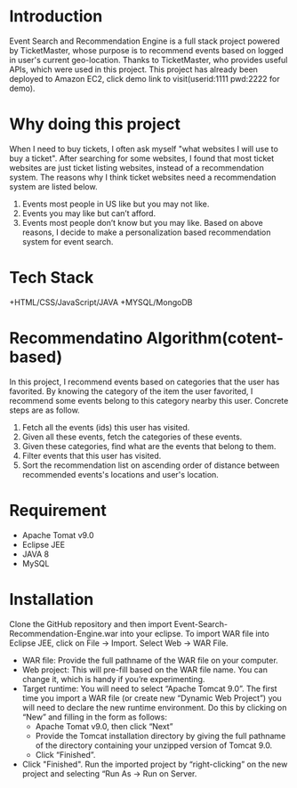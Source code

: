 # Introduction
Event Search and Recommendation Engine is a full stack project powered by TicketMaster, whose purpose is to recommend events based on logged in user's current geo-location. Thanks to TicketMaster, who provides useful APIs, which were used in this project. This project has already been deployed to Amazon EC2, click demo link to visit(userid:1111 pwd:2222 for demo).

# Why doing this project
When I need to buy tickets, I often ask myself "what websites I will use to buy a ticket". After searching for some websites, I found that most ticket websites are just ticket listing websites, instead of a recommendation system. The reasons why I think ticket websites need a recommendation system are listed below.

1. Events most people in US like but you may not like.
2. Events you may like but can’t afford.
3. Events most people don’t know but you may like.
Based on above reasons, I decide to make a personalization based recommendation system for event search.

# Tech Stack
+HTML/CSS/JavaScript/JAVA
+MYSQL/MongoDB

# Recommendatino Algorithm(cotent-based)
In this project, I recommend events based on categories that the user has favorited. By knowing the category of the item the user favorited, I recommend some events belong to this category nearby this user. Concrete steps are as follow.
1. Fetch all the events (ids) this user has visited.
2. Given all these events, fetch the categories of these events.
3. Given these categories, find what are the events that belong to them.
4. Filter events that this user has visited.
5. Sort the recommendation list on ascending order of distance between recommended events's locations and user's location.

# Requirement 
+ Apache Tomat v9.0
+ Eclipse JEE
+ JAVA 8
+ MySQL

# Installation
Clone the GitHub repository and then import Event-Search-Recommendation-Engine.war into your eclipse.
To import WAR file into Eclipse JEE, click on File -> Import. Select Web -> WAR File.
+ WAR file: Provide the full pathname of the WAR file on your computer.
+ Web project: This will pre-fill based on the WAR file name. You can change it, which is handy if you’re experimenting.
+ Target runtime: You will need to select “Apache Tomcat 9.0”. The first time you import a WAR file (or create new “Dynamic Web Project”) you will need to declare the new runtime environment. Do this by clicking on “New” and filling in the form as follows:
  - Apache Tomat v9.0, then click “Next”
  - Provide the Tomcat installation directory by giving the full pathname of the directory containing your unzipped version of Tomcat 9.0.
  - Click “Finished”.
+ Click "Finished".
Run the imported project by “right-clicking” on the new project and selecting “Run As -> Run on Server.
